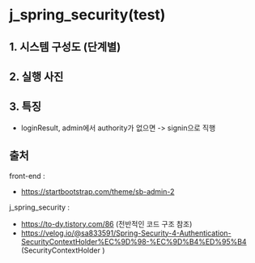 # j_spring_security(test)

## 1. 시스템 구성도 (단계별)
## 2. 실행 사진
## 3. 특징
 - loginResult, admin에서 authority가 없으면 -> signin으로 직행

## 출처

front-end : 
- https://startbootstrap.com/theme/sb-admin-2

j_spring_security : 
- https://to-dy.tistory.com/86 (전반적인 코드 구조 참조)
- https://velog.io/@sa833591/Spring-Security-4-Authentication-SecurityContextHolder%EC%9D%98-%EC%9D%B4%ED%95%B4 (SecurityContextHolder )


 
